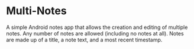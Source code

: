 # Multi-Notes
A simple Android notes app that allows the creation and editing of multiple notes. Any number of notes are allowed (including no notes at all). Notes are made up of a title, a note text, and a most recent timestamp.
